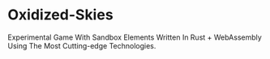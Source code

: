 # Oxidized-Skies
Experimental Game With Sandbox Elements Written In Rust + WebAssembly Using The Most Cutting-edge Technologies.
